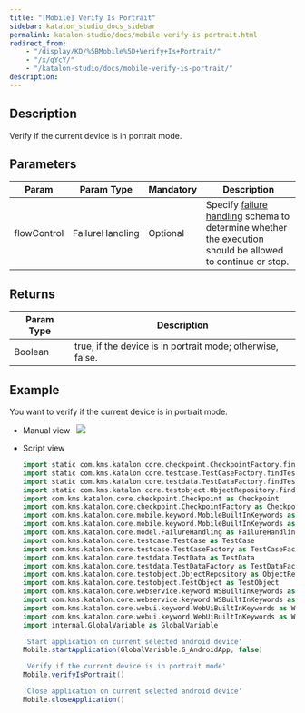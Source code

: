 ```yaml
---
title: "[Mobile] Verify Is Portrait"
sidebar: katalon_studio_docs_sidebar
permalink: katalon-studio/docs/mobile-verify-is-portrait.html
redirect_from:
    - "/display/KD/%5BMobile%5D+Verify+Is+Portrait/"
    - "/x/qYcY/"
    - "/katalon-studio/docs/mobile-verify-is-portrait/"
description:
---
```

Description  
-------------

Verify if the current device is in portrait mode.

Parameters  
------------

| Param | Param Type | Mandatory | Description |
| --- | --- | --- | --- |
| flowControl | FailureHandling | Optional | Specify [failure handling](/x/qAAM) schema to determine whether the execution should be allowed to continue or stop. |

Returns
-------

| Param Type | Description |
| --- | --- |
| Boolean | true, if the device is in portrait mode; otherwise, false. |

Example 
--------

You want to verify if the current device is in portrait mode.

*   Manual view  
    ![](../../images/katalon-studio/docs/mobile-verify-is-portrait/image2017-3-3-153A133A45.png)
*   Script view 

    ```groovy
    import static com.kms.katalon.core.checkpoint.CheckpointFactory.findCheckpoint
    import static com.kms.katalon.core.testcase.TestCaseFactory.findTestCase
    import static com.kms.katalon.core.testdata.TestDataFactory.findTestData
    import static com.kms.katalon.core.testobject.ObjectRepository.findTestObject
    import com.kms.katalon.core.checkpoint.Checkpoint as Checkpoint
    import com.kms.katalon.core.checkpoint.CheckpointFactory as CheckpointFactory
    import com.kms.katalon.core.mobile.keyword.MobileBuiltInKeywords as MobileBuiltInKeywords
    import com.kms.katalon.core.mobile.keyword.MobileBuiltInKeywords as Mobile
    import com.kms.katalon.core.model.FailureHandling as FailureHandling
    import com.kms.katalon.core.testcase.TestCase as TestCase
    import com.kms.katalon.core.testcase.TestCaseFactory as TestCaseFactory
    import com.kms.katalon.core.testdata.TestData as TestData
    import com.kms.katalon.core.testdata.TestDataFactory as TestDataFactory
    import com.kms.katalon.core.testobject.ObjectRepository as ObjectRepository
    import com.kms.katalon.core.testobject.TestObject as TestObject
    import com.kms.katalon.core.webservice.keyword.WSBuiltInKeywords as WSBuiltInKeywords
    import com.kms.katalon.core.webservice.keyword.WSBuiltInKeywords as WS
    import com.kms.katalon.core.webui.keyword.WebUiBuiltInKeywords as WebUiBuiltInKeywords
    import com.kms.katalon.core.webui.keyword.WebUiBuiltInKeywords as WebUI
    import internal.GlobalVariable as GlobalVariable

    'Start application on current selected android device'
    Mobile.startApplication(GlobalVariable.G_AndroidApp, false)

    'Verify if the current device is in portrait mode'
    Mobile.verifyIsPortrait()

    'Close application on current selected android device'
    Mobile.closeApplication()


    ```